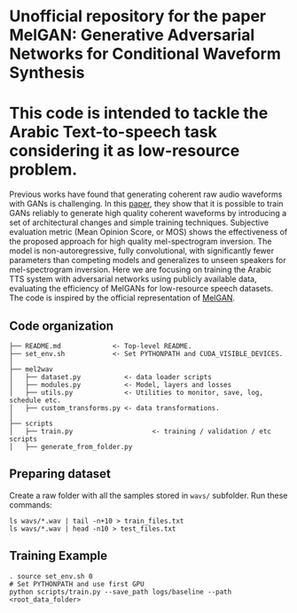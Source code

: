 # Unofficial repository for the paper MelGAN: Generative Adversarial Networks for Conditional Waveform Synthesis
# This code is intended to tackle the Arabic Text-to-speech task considering it as low-resource problem.

Previous works have found that generating coherent raw audio waveforms with GANs is challenging. In this [paper](https://arxiv.org/abs/1910.06711), they show that it is possible to train GANs reliably to generate high quality coherent waveforms by introducing a set of architectural changes and simple training techniques. Subjective evaluation metric (Mean Opinion Score, or MOS) shows the effectiveness of the proposed approach for high quality mel-spectrogram inversion. The model is non-autoregressive, fully convolutional, with significantly fewer parameters than competing models and generalizes to unseen speakers for mel-spectrogram inversion. Here we are focusing on training the Arabic TTS system with adversarial networks using publicly available data, evaluating the efficiency of MelGANs for low-resource speech datasets. The code is inspired by the official representation of [MelGAN](https://github.com/descriptinc/melgan-neurips). 



## Code organization

    ├── README.md             <- Top-level README.
    ├── set_env.sh            <- Set PYTHONPATH and CUDA_VISIBLE_DEVICES.
    │
    ├── mel2wav
    │   ├── dataset.py           <- data loader scripts
    │   ├── modules.py           <- Model, layers and losses
    │   ├── utils.py             <- Utilities to monitor, save, log, schedule etc.
    │   ├── custom_transforms.py <- data transformations.
    │
    ├── scripts
    │   ├── train.py                    <- training / validation / etc scripts
    │   ├── generate_from_folder.py


## Preparing dataset
Create a raw folder with all the samples stored in `wavs/` subfolder.
Run these commands:
   ```command
   ls wavs/*.wav | tail -n+10 > train_files.txt
   ls wavs/*.wav | head -n10 > test_files.txt
   ```

## Training Example
    . source set_env.sh 0
    # Set PYTHONPATH and use first GPU
    python scripts/train.py --save_path logs/baseline --path <root_data_folder>

